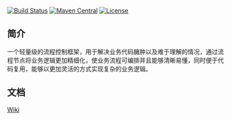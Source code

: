 [![Build Status](https://travis-ci.com/sangjian/process-control.svg?branch=master)](https://travis-ci.com/github/sangjian/process-control)
[![Maven Central](https://maven-badges.herokuapp.com/maven-central/cn.ideabuffer/process-control/badge.svg)](https://maven-badges.herokuapp.com/maven-central/cn.ideabuffer/process-control)
[![License](https://img.shields.io/badge/license-Apache%202-green.svg)](https://www.apache.org/licenses/LICENSE-2.0)

## 简介

一个轻量级的流程控制框架，用于解决业务代码臃肿以及难于理解的情况，通过流程节点将业务逻辑更加精细化，使业务流程可编排并且能够清晰易懂，同时便于代码复用，能够以更加灵活的方式实现复杂的业务逻辑。

## 文档

[Wiki](https://github.com/sangjian/process-control/wiki)
